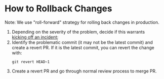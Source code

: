 # How to Rollback Changes

Note: We use "roll-forward" strategy for rolling back changes in production.

1. Depending on the severity of the problem, decide if this warrants
   [kicking off an incident][incident_docs];
2. Identify the problematic commit (it may not be the latest commit)
   and create a revert PR.
   If it is the latest commit, you can revert the change with:
   ```
   git revert HEAD~1
   ```
3. Create a revert PR and go through normal review process to merge PR.

[incident_docs]: https://mozilla-hub.atlassian.net/wiki/spaces/MIR/overview
